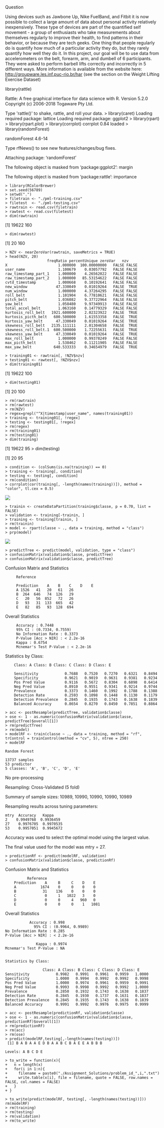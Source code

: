 Question 

Using devices such as Jawbone Up, Nike FuelBand, and Fitbit it is now possible to collect a large amount of data about personal activity relatively inexpensively. These type of devices are part of the quantified self movement - a group of enthusiasts who take measurements about themselves regularly to improve their health, to find patterns in their behavior, or because they are tech geeks. One thing that people regularly do is quantify how much of a particular activity they do, but they rarely quantify how well they do it. In this project, our goal will be to use data from accelerometers on the belt, forearm, arm, and dumbell of 6 participants. They were asked to perform barbell lifts correctly and incorrectly in 5 different ways. More information is available from the website here: http://groupware.les.inf.puc-rio.br/har (see the section on the Weight Lifting Exercise Dataset)

library(rattle)

Rattle: A free graphical interface for data science with R.
Version 5.2.0 Copyright (c) 2006-2018 Togaware Pty Ltd.

Type 'rattle()' to shake, rattle, and roll your data.
    > library(caret)
Loading required package: lattice
Loading required package: ggplot2
    > library(rpart)
    > library(rpart.plot)
    > library(corrplot)
corrplot 0.84 loaded
    > library(randomForest)

randomForest 4.6-14

Type rfNews() to see new features/changes/bug fixes.

Attaching package: ‘randomForest’

The following object is masked from ‘package:ggplot2’: margin

The following object is masked from ‘package:rattle’: importance

    > library(RColorBrewer)
    > set.seed(56789)
    > setwd(".")
    > filetrain <- "./pml-training.csv"
    > filetest  <- "./pml-testing.csv"
    > rawtrain <- read.csv(filetrain)
    > rawtest <- read.csv(filetest)
    > dim(rawtrain)

[1] 19622   160
    
    > dim(rawtest)
[1]  20 160

    > NZV <- nearZeroVar(rawtrain, saveMetrics = TRUE)
    > head(NZV, 20)
                       freqRatio percentUnique zeroVar   nzv
    X                       1.000000  100.00000000   FALSE FALSE
    user_name               1.100679    0.03057792   FALSE FALSE
    raw_timestamp_part_1    1.000000    4.26562022   FALSE FALSE
    raw_timestamp_part_2    1.000000   85.53154622   FALSE FALSE
    cvtd_timestamp          1.000668    0.10192641   FALSE FALSE
    new_window             47.330049    0.01019264   FALSE  TRUE
    num_window              1.000000    4.37264295   FALSE FALSE
    roll_belt               1.101904    6.77810621   FALSE FALSE
    pitch_belt              1.036082    9.37722964   FALSE FALSE
    yaw_belt                1.058480    9.97349913   FALSE FALSE
    total_accel_belt        1.063160    0.14779329   FALSE FALSE
    kurtosis_roll_belt   1921.600000    2.02323922   FALSE  TRUE
    kurtosis_picth_belt   600.500000    1.61553358   FALSE  TRUE
    kurtosis_yaw_belt      47.330049    0.01019264   FALSE  TRUE
    skewness_roll_belt   2135.111111    2.01304658   FALSE  TRUE
    skewness_roll_belt.1  600.500000    1.72255631   FALSE  TRUE
    skewness_yaw_belt      47.330049    0.01019264   FALSE  TRUE
    max_roll_belt           1.000000    0.99378249   FALSE FALSE
    max_picth_belt          1.538462    0.11211905   FALSE FALSE
    max_yaw_belt          640.533333    0.34654979   FALSE  TRUE

    > training01 <- rawtrain[, !NZV$nzv]
    > testing01 <- rawtest[, !NZV$nzv]
    > dim(training01)
[1] 19622   100

    > dim(testing01)
[1]  20 100
    
    > rm(rawtrain)
    > rm(rawtest)
    > rm(NZV)
    > regex=grepl("^X|timestamp|user_name", names(training01))
    > training <- training01[, !regex]
    > testing <- testing01[, !regex]
    > rm(regex)
    > rm(training01)
    > rm(testing01)
    > dim(training)

[1] 19622    95
    > dim(testing)

[1] 20 95

    > condition <- (colSums(is.na(training)) == 0)
    > training <- training[, condition]
    > testing <- testing[, condition]
    > rm(condition)
    > corrplot(cor(training[, -length(names(training))]), method = "color", tl.cex = 0.5)

![](images/three.png)
    
    > trainin <- createDataPartition(training$classe, p = 0.70, list = FALSE)
    > validation <- training[-trainin, ]
    > training <- training[trainin, ]
    > rm(trainin)
    > model <- rpart(classe ~ ., data = training, method = "class")
    > prp(model)
    
 ![](images/two.png)
    
    > predictTree <- predict(model, validation, type = "class")
    > confusionMatrix(validation$classe, predictTree)
    > confusionMatrix(validation$classe, predictTree)

Confusion Matrix and Statistics

         Reference
         
         Prediction    A    B    C    D    E
         A 1526   41   20   61   26
         B  264  646   74  126   29
         C   20   56  852   72   26
         D   93   31  133  665   42
         E   82   85   93  128  694

Overall Statistics
         
         Accuracy : 0.7448          
         95% CI : (0.7334, 0.7559)
         No Information Rate : 0.3373          
         P-Value [Acc > NIR] : < 2.2e-16   
         Kappa : 0.6754          
         Mcnemar's Test P-Value : < 2.2e-16

Statistics by Class:

        Class: A Class: B Class: C Class: D Class: E

        Sensitivity            0.7688   0.7520   0.7270   0.6321   0.8494
        Specificity            0.9621   0.9019   0.9631   0.9381   0.9234
        Pos Pred Value         0.9116   0.5672   0.8304   0.6898   0.6414
        Neg Pred Value         0.8910   0.9551   0.9341   0.9214   0.9744
        Prevalence             0.3373   0.1460   0.1992   0.1788   0.1388
        Detection Rate         0.2593   0.1098   0.1448   0.1130   0.1179
        Detection Prevalence   0.2845   0.1935   0.1743   0.1638   0.1839
        Balanced Accuracy      0.8654   0.8270   0.8450   0.7851   0.8864

    > acc <- postResample(predictTree, validation$classe)
    > ose <- 1 - as.numeric(confusionMatrix(validation$classe, predictTree)$overall[1])
    > rm(predictTree)
    > rm(model)
    > modelRF <- train(classe ~ ., data = training, method = "rf", trControl = trainControl(method = "cv", 5), ntree = 250)
    > modelRF
    
    Random Forest 

    13737 samples
    53 predictor
    5 classes: 'A', 'B', 'C', 'D', 'E' 

No pre-processing

Resampling: Cross-Validated (5 fold) 

Summary of sample sizes: 10989, 10990, 10990, 10990, 10989 

Resampling results across tuning parameters:

    mtry  Accuracy   Kappa    
    2    0.9949768  0.9936459
    27    0.9976705  0.9970535
    53    0.9957051  0.9945672

Accuracy was used to select the optimal model using the largest value.

The final value used for the model was mtry = 27.

    > predictionRf <- predict(modelRF, validation)
    > confusionMatrix(validation$classe, predictionRf)

Confusion Matrix and Statistics
    
              Reference
        Prediction    A     B     C    D    E
        A           1674    0     0    0    0
        B            31    136    0    0    0
        C             0     1   1022   3    0
        D             0     0     4   960   0
        E             0     0     0    1   1081

Overall Statistics
                                          
               Accuracy : 0.998           
                 95% CI : (0.9964, 0.9989)
    No Information Rate : 0.285           
    P-Value [Acc > NIR] : < 2.2e-16       
                                          
                  Kappa : 0.9974          
    Mcnemar's Test P-Value : NA              
    
    
    Statistics by Class:

                     Class: A Class: B Class: C Class: D Class: E
    Sensitivity            0.9982   0.9991   0.9961   0.9959   1.0000
    Specificity            1.0000   0.9994   0.9992   0.9992   0.9998
    Pos Pred Value         1.0000   0.9974   0.9961   0.9959   0.9991
    Neg Pred Value         0.9993   0.9998   0.9992   0.9992   1.0000
    Prevalence             0.2850   0.1932   0.1743   0.1638   0.1837
    Detection Rate         0.2845   0.1930   0.1737   0.1631   0.1837
    Detection Prevalence   0.2845   0.1935   0.1743   0.1638   0.1839
    Balanced Accuracy      0.9991   0.9992   0.9976   0.9975   0.9999

    > acc <- postResample(predictionRf, validation$classe)
    > ose <- 1 - as.numeric(confusionMatrix(validation$classe, predictionRf)$overall[1])
    > rm(predictionRf)
    > rm(acc)
    > rm(ose)
    > predict(modelRF,testing[,-length(names(testing))])
     [1] B A B A A E D B A A B C B A E E A B B B
    
    Levels: A B C D E
    
    > to_write = function(x){
    +   n = length(x)
    +   for(i in 1:n){
    +     filename = paste0("./Assignment_Solutions/problem_id_",i,".txt")
    +     write.table(x[i], file = filename, quote = FALSE, row.names = FALSE, col.names = FALSE)
    +   }
    + }
    
    > to_write(predict(modelRF, testing[, -length(names(testing))]))
    rm(modelRF)
    > rm(training)
    > rm(testing)
    > rm(validation)
    > rm(to_write)










